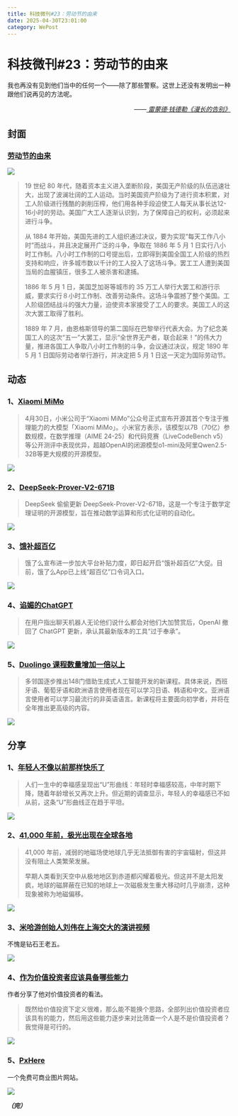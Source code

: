 ```yaml
---
title: 科技微刊#23：劳动节的由来
date: 2025-04-30T23:01:00
category: WePost
---
```

# 科技微刊#23：劳动节的由来

<!--Yusuol-->
我也再没有见到他们当中的任何一个——除了那些警察。这世上还没有发明出一种跟他们说再见的方法呢。
<div style="text-align: right; font-style: italic;">
  ——<a href="https://book.douban.com/subject/30316475/">
	    雷蒙德·钱德勒《漫长的告别》
  </a>
</div>
<!--Yusuol-->

## 封面

### [劳动节的由来](https://www.gov.cn/node_13949/content_803942.htm#)

![](https://techdaily.oss-cn-shanghai.aliyuncs.com/23/2300.jpg)

> 19 世纪 80 年代，随着资本主义进入垄断阶段，美国无产阶级的队伍迅速壮大，出现了波澜壮阔的工人运动。当时美国资产阶级为了进行资本积累，对工人阶级进行残酷的剥削压榨，他们用各种手段迫使工人每天从事长达12-16小时的劳动。美国广大工人逐渐认识到，为了保障自己的权利，必须起来进行斗争。
> 
> 从 1884 年开始，美国先进的工人组织通过决议，要为实现“每天工作八小时”而战斗，并且决定展开广泛的斗争，争取在 1886 年 5 月 1 日实行八小时工作制。八小时工作制的口号提出后，立即得到美国全国工人阶级的热烈支持和响应，许多城市数以千计的工人投入了这场斗争。罢工工人遭到美国当局的血腥镇压，很多工人被杀害和逮捕。
> 
> 1886 年 5 月 1 日，美国芝加哥等城市的 35 万工人举行大罢工和游行示威，要求实行８小时工作制、改善劳动条件。这场斗争震撼了整个美国。工人阶级团结战斗的强大力量，迫使资本家接受了工人的要求。美国工人的这次大罢工取得了胜利。
> 
> 1889 年 7 月，由恩格斯领导的第二国际在巴黎举行代表大会。为了纪念美国工人的这次“五一”大罢工，显示“全世界无产者，联合起来！”的伟大力量，推进各国工人争取八小时工作制的斗争，会议通过决议，规定 1890 年 5 月 1 日国际劳动者举行游行，并决定把 5 月 1 日这一天定为国际劳动节。
> 

## 动态

### 1、[Xiaomi MiMo](https://i.ifeng.com/c/8iyBJxHG14N)

> 4月30日，小米公司于“Xiaomi MiMo”公众号正式宣布开源其首个专注于推理能力的大模型「Xiaomi MiMo」。小米官方表示，该模型以7B（70亿）参数规模，在数学推理（AIME 24-25）和代码竞赛（LiveCodeBench v5）等公开测评中表现优异，超越OpenAI的闭源模型o1-mini及阿里Qwen2.5-32B等更大规模的开源模型。

![](https://techdaily.oss-cn-shanghai.aliyuncs.com/23/2301.webp)

### 2、[DeepSeek-Prover-V2-671B](https://huggingface.co/deepseek-ai/DeepSeek-Prover-V2-671B)

> DeepSeek 偷偷更新 DeepSeek-Prover-V2-671B，这是一个专注于数学定理证明的开源模型，旨在推动数学运算和形式化证明的自动化。

![](https://techdaily.oss-cn-shanghai.aliyuncs.com/23/2302.png)

### 3、[饿补超百亿](https://mp.weixin.qq.com/s/sh7k6sUU1aj_dzQXC3zhew)

> 饿了么宣布进一步加大平台补贴力度，即日起开启“饿补超百亿”大促。目前，饿了么App已上线“超百亿”口令词入口。

![](https://techdaily.oss-cn-shanghai.aliyuncs.com/23/2303.png)

### 4、[谄媚的ChatGPT](https://www.bbc.com/news/articles/cn4jnwdvg9qo)

> 在用户指出聊天机器人无论他们说什么都会对他们大加赞赏后，OpenAI 撤回了 ChatGPT 更新，承认其最新版本的工具“过于奉承”。

![](https://techdaily.oss-cn-shanghai.aliyuncs.com/23/2304.webp)

### 5、[Duolingo 课程数量增加一倍以上](https://www.bloomberg.com/news/articles/2025-04-30/duolingo-more-than-doubles-courses-as-ai-first-push-draws-heat)

> 多邻国逐步推出148门借助生成式人工智能开发的新课程。具体来说，西班牙语、葡萄牙语和欧洲语言使用者现在可以学习日语、韩语和中文。亚洲语言使用者可以学习最流行的非英语语言。新课程将主要面向初学者，并将在全年推出更高级的内容。

![](https://techdaily.oss-cn-shanghai.aliyuncs.com/23/2305.webp)

## 分享

### 1、[年轻人不像以前那样快乐了](https://www.nytimes.com/2025/04/30/well/mind/happiness-flourishing-young-adult-study.html)

> 人们一生中的幸福感呈现出“U”形曲线：年轻时幸福感较高，中年时期下降，随着年龄增长又再次上升。但近期的调查显示，年轻人的幸福感已不如从前，这条“U”形曲线正在趋于平坦。

![](https://techdaily.oss-cn-shanghai.aliyuncs.com/23/2306.webp)

### 2、[41,000 年前，极光出现在全球各地](https://skyandtelescope.org/astronomy-news/41000-years-ago-auroras-appeared-across-the-globe/)

> 41,000 年前，减弱的地磁场使地球几乎无法抵御有害的宇宙辐射，但这并没有阻止人类繁荣发展。
> 
> 早期人类看到天空中从极地地区到赤道都闪耀着极光。但这并不是太阳发疯，地球的磁屏蔽在已知的地球上一次磁极发生重大移动时几乎崩溃，这种现象被称为地磁偏移。

![](https://techdaily.oss-cn-shanghai.aliyuncs.com/23/2307.webp)

### 3、[米哈游创始人刘伟在上海交大的演讲视频](https://www.bilibili.com/video/BV1sxLozdEUx/?spm_id_from=333.1387.collection.video_card.click)

不愧是钻石王老五。

![](https://techdaily.oss-cn-shanghai.aliyuncs.com/23/2308.png)

### 4、[作为价值投资者应该具备哪些能力](https://www.savouer.com/9250.html)

作者分享了他对价值投资者的看法。

> 既然给价值投资下定义很难，那么能不能换个思路，全部列出价值投资者应该具有的能力，然后用这些能力逐步来对比筛查一个人是不是价值投资者？我觉得是可行的。

![](https://techdaily.oss-cn-shanghai.aliyuncs.com/23/2309.png)

### 5、[PxHere](https://pxhere.com/)

一个免费可商业图片网站。

![](https://techdaily.oss-cn-shanghai.aliyuncs.com/23/2310.jpg)

**_（完）_**